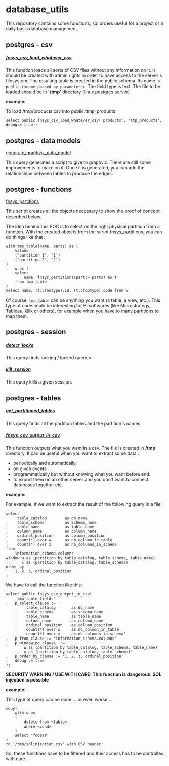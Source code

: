 # database_utils
This repository contains some functions, sql orders useful for a project or a daily basis database management.

## postgres - csv

##### [fnsys_csv_load_whatever_csv](./postgresql/csv/fnsys_csv_load_whatever_csv.sql)

This function loads all sorts of CSV files without any information on it. It should be created with admin rights in order 
to have access to the server's filesystem. The resulting table is created in the public schema. Its name is 
`public.t<name passed by parameters>`. The field type is text.
The file to be loaded should be in **'/tmp'** directory (linux postgres server)

**example:**

To load /tmp/products.csv into public.ttmp_products
```
select public.fnsys_csv_load_whatever_csv('products', 'tmp_products', debug:= true);
```
## postgres - data models

[generate_graphviz_data_model](./postgresql/data_models/generate_graphviz_data_model.sql)

This query generates a script to give to graphviz. There are still some improvements to make on it.
Once it is generated, you can add the relationships between tables to produce the edges.

## postgres - functions

[fnsys_partitions](./postgresql/functions/fnsys_partitions.sql)

This script creates all the objects necessary to show the proof of concept described below. 

The idea behind this POC is to select on the right physical partition from a function. 
With the created objects from the script fnsys_partitions, you can do things like that :
```
with tmp_table(name, parts) as (
    values 
    ('partition 1', '1')
,   ('partition 2', '2')
)
,   w as (
    select 
        name, fnsys_partitions(part:= parts) as t
    from tmp_table
)
select name, (t::footype).id, (t::footype).code from w
```
Of course, `tmp_table` can be anything you want (a table, a view, etc.). This type of code could be interesting
for BI softwares (like Microstrategy, Tableau, Qlik or others), for example when you have to many partitions to 
map them.

## postgres - session 

##### [detect_locks](./postgresql/sessions/detect_locks.sql)

This query finds locking / locked queries.

##### [kill_session](./postgresql/sessions/kill_session.sql)

This query kills a given session.

## postgres - tables

##### [get_partitioned_tables](./postgresql/tables/get_partitioned_tables.sql)

This query finds all the partition tables and the partition's names.

##### [fnsys_csv_output_in_csv](./postgresql/csv/fnsys_csv_output_in_csv.sql)

This function outputs what you want in a csv. The file is created in **/tmp** directory.
It can be useful when you want to extract some data :
* periodically and automatically;
* on given events
* programmatically but without knowing what you want before end.
* to export them on an other server and you don't want to connect databases together
etc.

**example:**

For example, if we want to extract the result of the following query in a file:
```
select 
     table_catalog        as db_name
,    table_schema         as schema_name
,    table_name           as table_name
,    column_name          as column_name
,    ordinal_position     as column_position
,    count(*) over w      as nb_column_in_table
,    count(*) over x      as nb_columns_in_schema
from 
    information_schema.columns
window w as (partition by table_catalog, table_schema, table_name)
,      x as (partition by table_catalog, table_schema)
order by 
    1, 2, 3, ordinal_position
;
```

We have to call the function like this:

```
select public.fnsys_csv_output_in_csv(
    'tmp_table_fields'
,   p_select_clause := '
         table_catalog       as db_name
    ,    table_schema        as schema_name
    ,    table_name          as table_name
    ,    column_name         as column_name
    ,    ordinal_position    as column_position
    ,    count(*) over w     as nb_column_in_table
    ,    count(*) over x     as nb_columns_in_schema'
,   p_from_clause := 'information_schema.columns'
,   p_windowing_clause  := '
        w as (partition by table_catalog, table_schema, table_name)
    ,   x as (partition by table_catalog, table_schema)'
,   p_order_by_clause := '1, 2, 3, ordinal_position'
,   debug := true
);
```

**SECURITY WARNING / USE WITH CARE: This function is dangerous. SQL injection is possible**

**example:** 

This type of query can be done ... or even worse ...

```
copy(
    with w as
    (
        delete from <table> 
        where <cond>
    )
    select 'foobar'
)
to '/tmp/sqlinjection.csv' with CSV header;
```
So, these functions have to be filtered and their access has to be 
controlled with care.

